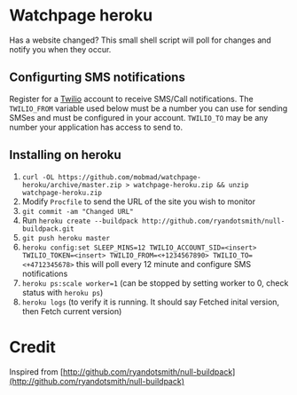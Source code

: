 # Watchpage heroku

Has a website changed? This small shell script will poll for changes and notify you when they occur.

## Configurting SMS notifications

Register for a [Twilio](https://www.twilio.com) account to receive SMS/Call notifications. The `TWILIO_FROM` variable used 
below must be a number you can use for sending SMSes and must be configured in your account. `TWILIO_TO` may be any number
your application has access to send to.

## Installing on heroku

1. `curl -OL https://github.com/mobmad/watchpage-heroku/archive/master.zip > watchpage-heroku.zip && unzip watchpage-heroku.zip`
2. Modify `Procfile` to send the URL of the site you wish to monitor
3. `git commit -am "Changed URL"`
4. Run `heroku create --buildpack http://github.com/ryandotsmith/null-buildpack.git`
5. `git push heroku master`
6. `heroku config:set SLEEP_MINS=12 TWILIO_ACCOUNT_SID=<insert> TWILIO_TOKEN=<insert> TWILIO_FROM=<+1234567890> TWILIO_TO=<+4712345678>` this will poll every 12 minute and configure SMS notifications
7. `heroku ps:scale worker=1` (can be stopped by setting worker to 0, check status with `heroku ps`)
8. `heroku logs` (to verify it is running. It should say Fetched inital version, then Fetch current version)

# Credit
Inspired from [http://github.com/ryandotsmith/null-buildpack](http://github.com/ryandotsmith/null-buildpack)